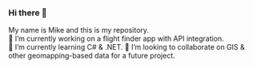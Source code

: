 ### Hi there 👋

<!--
**mikelambrix/mikelambrix** is a ✨ _special_ ✨ repository because its `README.md` (this file) appears on your GitHub profile.

Here are some ideas to get you started:

- 🔭 I’m currently working on ...
- 🌱 I’m currently learning ...
- 👯 I’m looking to collaborate on ...
- 🤔 I’m looking for help with ...
- 💬 Ask me about ...
- 📫 How to reach me: ...
- 😄 Pronouns: ...
- ⚡ Fun fact: ...
-->

My name is Mike and this is my repository.
<br >
🔭 I’m currently working on a flight finder app with API integration.<br>
🌱 I’m currently learning C# & .NET.
👯 I’m looking to collaborate on GIS & other geomapping-based data for a future project.

